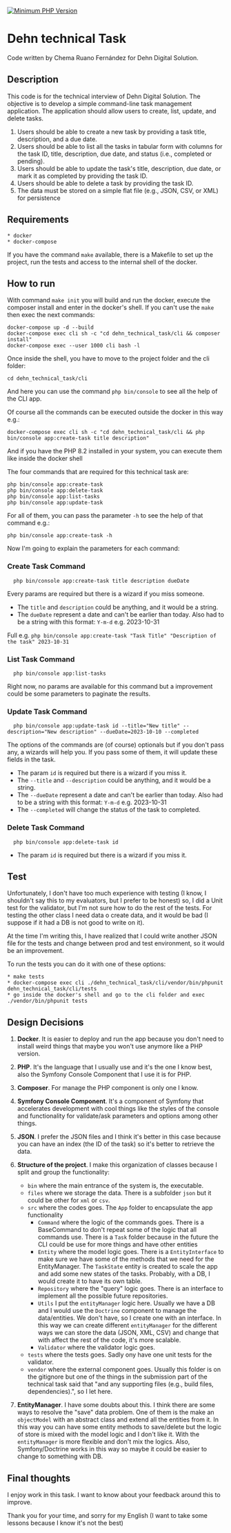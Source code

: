 [![Minimum PHP Version](https://img.shields.io/badge/php-%3E%3D%208.2-8892BF.svg?style=flat-square)](https://php.net/)

# Dehn technical Task

Code written by Chema Ruano Fernández for Dehn Digital Solution.

## Description
This code is for the technical interview of Dehn Digital Solution. The objective is to develop a simple command-line task management
application. The application should allow users to create, list,
update, and delete tasks.

1. Users should be able to create a new task by providing a task title, description, and a due date.
2. Users should be able to list all the tasks in tabular form with columns for the task ID, title, description, due date, and status (i.e.,
   completed or pending).
3. Users should be able to update the task's title, description, due date, or mark it as completed by providing the task ID.
4. Users should be able to delete a task by providing the task ID.
5. The data must be stored on a simple flat file (e.g., JSON, CSV, or XML) for persistence

## Requirements

    * docker
    * docker-compose
    
If you have the command `make` available, there is a Makefile to set up the project, run the tests and access to the 
internal shell of the docker.

## How to run
With command `make init` you will build and run the docker, execute the composer install and enter in the docker's shell.
If you can't use the `make` then exec the next commands:

    docker-compose up -d --build
	docker-compose exec cli sh -c "cd dehn_technical_task/cli && composer install"
	docker-compose exec --user 1000 cli bash -l

Once inside the shell, you have to move to the project folder and the cli folder:

    cd dehn_technical_task/cli

And here you can use the command `php bin/console` to see all the help of the CLI app.

Of course all the commands can be executed outside the docker in this way e.g.:

    docker-compose exec cli sh -c "cd dehn_technical_task/cli && php bin/console app:create-task title description"

And if you have the PHP 8.2 installed in your system, you can execute them like inside the docker shell

The four commands that are required for this technical task are:

    php bin/console app:create-task  
    php bin/console app:delete-task  
    php bin/console app:list-tasks  
    php bin/console app:update-task  

For all of them, you can pass the parameter `-h` to see the help of that command e.g.:

    php bin/console app:create-task -h

Now I'm going to explain the parameters for each command:

### Create Task Command
      php bin/console app:create-task title description dueDate

Every params are required but there is a wizard if you miss someone.
* The `title` and `description` could be anything, and it would be a string.
* The `dueDate` represent a date and can't be earlier than today. Also had to be a string with this format: `Y-m-d` 
e.g. 2023-10-31

Full e.g. `php bin/console app:create-task "Task Title" "Description of the task" 2023-10-31`

### List Task Command
      php bin/console app:list-tasks

Right now, no params are available for this command but a improvement could be some parameters to paginate the results.

### Update Task Command
      php bin/console app:update-task id --title="New title" --description="New description" --dueDate=2023-10-10 --completed

The options of the commands are (of course) optionals but if you don't pass any, a wizards will help you. 
If you pass some of them, it will update these fields in the task.
* The param `id` is required but there is a wizard if you miss it.
* The `--title` and `--description` could be anything, and it would be a string.
* The `--dueDate` represent a date and can't be earlier than today. Also had to be a string with this format: `Y-m-d`
    e.g. 2023-10-31
* The `--completed` will change the status of the task to completed.

### Delete Task Command
      php bin/console app:delete-task id

* The param `id` is required but there is a wizard if you miss it.


## Test
Unfortunately, I don't have too much experience with testing (I know, I shouldn't say this to my evaluators, but I prefer
to be honest) so, I did a Unit test for the validator, but I'm not sure how to do the rest of the tests. For testing the
other class I need data o create data, and it would be bad (I suppose if it had a DB is not good to write on it).

At the time I'm writing this, I have realized that I could write another JSON file for the tests and change between 
prod and test environment, so it would be an improvement.

To run the tests you can do it with one of these options:

    * make tests
    * docker-compose exec cli ./dehn_technical_task/cli/vendor/bin/phpunit dehn_technical_task/cli/tests
    * go inside the docker's shell and go to the cli folder and exec ./vendor/bin/phpunit tests

## Design Decisions
1. **Docker**. It is easier to deploy and run the app because you don't need to
install weird things that maybe you won't use anymore like a PHP version.

2. **PHP**. It's the language that I usually use and it's the one I know best, also the Symfony Console 
Component that I use it is for PHP.

3. **Composer**. For manage the PHP component is only one I know.

4. **Symfony Console Component**. It's a component of Symfony that accelerates development with cool things 
like the styles of the console and functionality for validate/ask parameters and options among other things.

5. **JSON**. I prefer the JSON files and I think it's better in this case because you can have an index (the ID of the
task) so it's better to retrieve the data.

6. **Structure of the project**. I make this organization of classes because I split and group the functionality:
   - `bin` where the main entrance of the system is, the executable.
   - `files` where we storage the data. There is a subfolder `json` but it could be other for `xml` or `csv`.
   - `src` where the codes goes. The `App` folder to encapsulate the app functionality
     - `Command` where the logic of the commands goes. There is a BaseCommand to don't repeat some of the logic that all
     commands use. There is a `Task` folder because in the future the CLI could be use for more things and have other 
     entities
     - `Entity` where the model logic goes. There is a `EntityInterface` to make sure we have some of the methods that 
     we need for the EntityManager. The `TaskState` entity is created to scale the app and add some new states of the tasks.
     Probably, with a DB, I would create it to have its own table.
     - `Repository` where the "query" logic goes. There is an interface to implement all the possible future repositories.
     - `Utils` I put the `entityManager` logic here. Usually we have a DB and I would use the `Doctrine` component to manage
     the data/entities. We don't have, so I create one with an interface. In this way we can create different `entityManager`
     for the different ways we can store the data (JSON, XML, CSV) and change that with affect the rest of the code, it's
     more scalable.
     - `Validator` where the validator logic goes.
   - `tests` where the tests goes. Sadly ony have one unit tests for the validator.
   - `vendor` where the external component goes. Usually this folder is on the gitignore but one of the things in the 
   submission part of the technical task said that "and any supporting
     files (e.g., build files, dependencies).", so I let here.

7. **EntityManager**. I have some doubts about this. I think there are some ways to resolve the "save" data problem. One
of them is the make an `objectModel` with an abstract class and extend all the entities from it. In this way you can have 
some entity methods to save/delete but the logic of store is mixed with the model logic and I don't like it. With the 
`entityManager` is more flexible and don't mix the logics. Also, Symfony/Doctrine works in this way so maybe it could be
easier to change to something with DB.

## Final thoughts
I enjoy work in this task. I want to know about your feedback around this to improve.

Thank you for your time, and sorry for my English (I want to take some lessons because I know it's not the best)
